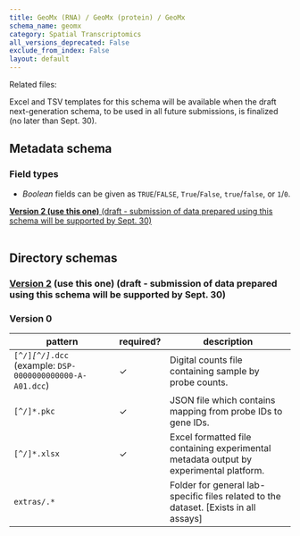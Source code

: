 ```yaml
---
title: GeoMx (RNA) / GeoMx (protein) / GeoMx
schema_name: geomx
category: Spatial Transcriptomics
all_versions_deprecated: False
exclude_from_index: False
layout: default
---
```


Related files:

Excel and TSV templates for this schema will be available when the draft next-generation schema, to be used in all future submissions, is finalized (no later than Sept. 30).



## Metadata schema

### Field types
- *Boolean* fields can be given as `TRUE`/`FALSE`, `True`/`False`, `true`/`false`, or `1`/`0`.  


<summary><a href="https://docs.google.com/spreadsheets/d/1kd1UQ2il-eW-MTM4iEotyAxa8M_hcwn8yQJTU_II-F8"><b>Version 2 (use this one)</b> (draft - submission of data prepared using this schema will be supported by Sept. 30)</a></summary>



<br>

## Directory schemas
### [Version 2](https://docs.google.com/spreadsheets/d/1LE-iyY2E6eP4E8jhgP6rhsvjESrdHXWYrMwKTvNkI5Y) (use this one) (draft - submission of data prepared using this schema will be supported by Sept. 30)

### Version 0

| pattern | required? | description |
| --- | --- | --- |
| <code>[^/]*[^/]*\.dcc</code> (example: <code>DSP-0000000000000-A-A01.dcc</code>) | ✓ | Digital counts file containing sample by probe counts. |
| <code>[^/]*\.pkc</code> | ✓ | JSON file which contains mapping from probe IDs to gene IDs. |
| <code>[^/]*\.xlsx</code> | ✓ | Excel formatted file containing experimental metadata output by experimental platform. |
| <code>extras\/.*</code> |  | Folder for general lab-specific files related to the dataset. [Exists in all assays] |

